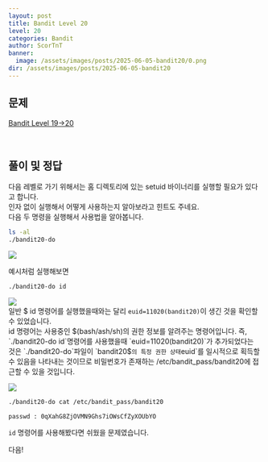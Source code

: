 ```yaml
---
layout: post
title: Bandit Level 20
level: 20
categories: Bandit
author: ScorTnT
banner:
  image: /assets/images/posts/2025-06-05-bandit20/0.png
dir: /assets/images/posts/2025-06-05-bandit20
---
```


## 문제

[Bandit Level 19->20](https://overthewire.org/wargames/bandit/bandit{{page.level}}.html)

<br> <!--
![]({{page.dir}}/0.png) 
mkdir ./assets/images/posts/2025-06-05-bandit20
`passwd : cGWpMaKXVwDUNgPAVJbWYuGHVn9zl3j8`
bash
openssl s_client localhost:30001
ssh -p 2220 bandit17@bandit.labs.overthewire.org -i 17_rsa
ssh -p 2220 bandit19@bandit.labs.overthewire.org
-->

## 풀이 및 정답

다음 레벨로 가기 위해서는 홈 디렉토리에 있는 setuid 바이너리를 실행할 필요가 있다고 합니다.  
인자 없이 실행해서 어떻게 사용하는지 알아보라고 힌트도 주네요.  
다음 두 명령을 실행해서 사용법을 알아봅니다.  
```bash
ls -al
./bandit20-do
```

![]({{page.dir}}/0.png)  

예시처럼 실행해보면 
```bash
./bandit20-do id
```
![]({{page.dir}}/1.png)  
일반 $ id 명령어를 실행했을때와는 달리 `euid=11020(bandit20)`이 생긴 것을 확인할 수 있었습니다.  
id 명령어는 사용중인 $(bash/ash/sh)의 권한 정보를 알려주는 명령어입니다.  
즉, `./bandit20-do id`명령어를 사용했을때 `euid=11020(bandit20)`가 추가되었다는 것은 `./bandit20-do`파일이 `bandit20$`의 특정 권한 상태`euid`를 일시적으로 획득할 수 있음을 나타내는 것이므로 비밀번호가 존재하는 /etc/bandit_pass/bandit20에 접근할 수 있을 것입니다.  

![]({{page.dir}}/2.png)  
```bash
./bandit20-do cat /etc/bandit_pass/bandit20
```
`passwd : 0qXahG8ZjOVMN9Ghs7iOWsCfZyXOUbYO`

`id` 명령어를 사용해봤다면 쉬웠을 문제였습니다.  

다음!